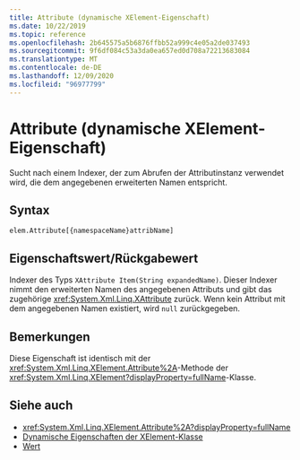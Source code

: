 ```yaml
---
title: Attribute (dynamische XElement-Eigenschaft)
ms.date: 10/22/2019
ms.topic: reference
ms.openlocfilehash: 2b645575a5b6876ffbb52a999c4e05a2de037493
ms.sourcegitcommit: 9f6df084c53a3da0ea657ed0d708a72213683084
ms.translationtype: MT
ms.contentlocale: de-DE
ms.lasthandoff: 12/09/2020
ms.locfileid: "96977799"
---
```

# <a name="attribute-xelement-dynamic-property"></a>Attribute (dynamische XElement-Eigenschaft)

Sucht nach einem Indexer, der zum Abrufen der Attributinstanz verwendet wird, die dem angegebenen erweiterten Namen entspricht.

## <a name="syntax"></a>Syntax

```xaml
elem.Attribute[{namespaceName}attribName]
```

## <a name="property-valuereturn-value"></a>Eigenschaftswert/Rückgabewert

Indexer des Typs `XAttribute Item(String expandedName)`. Dieser Indexer nimmt den erweiterten Namen des angegebenen Attributs und gibt das zugehörige <xref:System.Xml.Linq.XAttribute> zurück. Wenn kein Attribut mit dem angegebenen Namen existiert, wird `null` zurückgegeben.

## <a name="remarks"></a>Bemerkungen

Diese Eigenschaft ist identisch mit der <xref:System.Xml.Linq.XElement.Attribute%2A>-Methode der <xref:System.Xml.Linq.XElement?displayProperty=fullName>-Klasse.

## <a name="see-also"></a>Siehe auch

- <xref:System.Xml.Linq.XElement.Attribute%2A?displayProperty=fullName>
- [Dynamische Eigenschaften der XElement-Klasse](attribute-xelement-dynamic-property.md)
- [Wert](value-xattribute-dynamic-property.md)
